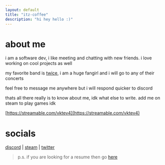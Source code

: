 ```yaml
---
layout: default
title: "itz-coffee"
description: "hi hey hello :)"
---
```

# about me
i am a software dev, i like meeting and chatting with new friends. i love working on cool projects as well

my favorite band is [twice](https://youtube.com/channel/UCzgxx_DM2Dcb9Y1spb9mUJA), i am a huge fangirl and i will go to any of their concerts

feel free to message me anywhere but i will respond quicker to discord

thats all there really is to know about me, idk what else to write. add me on steam to play games idk

[https://streamable.com/vktev4](https://streamable.com/vktev4)

# socials
[discord](https://discord.com/users/345691161530466304) | 
[steam](https://steamcommunity.com/id/wildflowericecoffee) | 
[twitter](https://twitter.com/wildflowericeco)

> p.s. if you are looking for a resume then go [here](./resume)